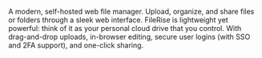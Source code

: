 A modern, self-hosted web file manager. Upload, organize, and share files or folders through a sleek web interface. FileRise is lightweight yet powerful: think of it as your personal cloud drive that you control. With drag-and-drop uploads, in-browser editing, secure user logins (with SSO and 2FA support), and one-click sharing.

